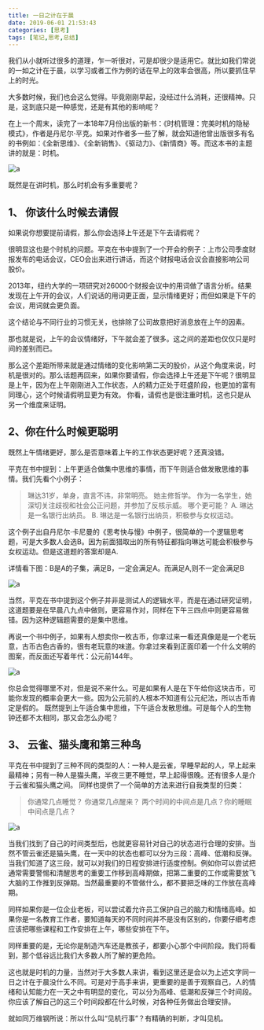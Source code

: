 ```yaml
---
title: 一日之计在于晨
date: 2019-06-01 21:53:43
categories: [思考]
tags: [笔记,思考,总结]
---
```



我们从小就听过很多的道理，乍一听很对，可是却很少是适用它。就比如我们常说的一如之计在于晨，以学习或者工作为例的话在早上的效率会很高，所以要抓住早上的时光。

大多数时候，我们也会这么觉得。毕竟刚刚早起，没经过什么消耗，还很精神。只是，这到底只是一种感觉，还是有其他的影响呢？

在上一个周末，读完了一本18年7月份出版的新书：《时机管理：完美时机的隐秘模式》，作者是丹尼尔·平克。如果对作者多一些了解，就会知道他曾出版很多有名的书例如：《全新思维》、《全新销售》、《驱动力》、《新情商》等。而这本书的主题讲的就是：时机。

<!-- more -->

![a](https://imagerepos.oss-cn-beijing.aliyuncs.com/images/20190528092413.png)

既然是在讲时机，那么时机会有多重要呢？

## 1、 你该什么时候去请假

如果说你想要提前请假，那么你会选择上午还是下午去请假呢？

很明显这也是个时机的问题。平克在书中提到了一个开会的例子：上市公司季度财报发布的电话会议，CEO会出来进行讲话，而这个财报电话会议会直接影响公司股价。

2013年，纽约大学的一项研究对26000个财报会议中的用词做了语言分析。结果发现在上午开的会议，人们说话的用词更正面，显示情绪更好；而但如果是下午的会议，用词就会更负面。

这个结论与不同行业的习惯无关，也排除了公司故意把好消息放在上午的因素。

那也就是说，上午的会议情绪好，下午就会差了很多。这之间的差距也仅仅只是时间的差别而已。

那么这个差距所带来就是通过情绪的变化影响第二天的股价，从这个角度来说，时机是很对的。那么话题再回来，如果你要请假，你会选择上午还是下午呢？很明显是上午，因为在上午刚刚进入工作状态，人的精力正处于旺盛阶段，也更加的富有同理心，这个时候请假明显更为有效。
你看，请假也是很注重时机，这也只是从另一个维度来证明。

## 2、你在什么时候更聪明

既然上午情绪更好，那么是否意味着上午的工作状态更好呢？还真没错。

平克在书中提到：上午更适合做集中思维的事情，而下午则适合做发散思维的事情。我们先看个小例子：
>琳达31岁，单身，直言不讳，非常明亮。 她主修哲学。 作为一名学生，她深切关注歧视和社会公正问题，并参加了反核示威。 哪个更可能？
>A. 琳达是一名银行出纳员。
>B. 琳达是一名银行出纳员，积极参与女权运动。

这个例子出自丹尼尔·卡尼曼的《思考快与慢》中例子，很简单的一个逻辑思考题，可是大多数人会选B。因为前面猎取出的所有特征都指向琳达可能会积极参与女权运动。但是这道题的答案却是A.

详情看下图：B是A的子集，满足B，一定会满足A。而满足A,则不一定会满足B

![a](https://imagerepos.oss-cn-beijing.aliyuncs.com/images/20190528092432.png)

当然，平克在书中提到这个例子并非是测试人的逻辑水平，而是在通过研究证明，这道题要是在早晨八九点中做则，更容易作对，同样在下午三四点中则更容易做错。因为这种逻辑题需要的是集中思维。

再说一个书中例子，如果有人想卖你一枚古币，你拿过来一看还真像是是一个老玩意，古币古色古香的，很有老玩意的味道。你拿过来看到正面印着一个什么文明的图案，而反面还写着年代：公元前144年。

![a](https://imagerepos.oss-cn-beijing.aliyuncs.com/images/20190528092447.png)

你总会觉得哪里不对，但是说不来什么。可是如果有人是在下午给你这块古币，可能你发现的概率会更大一些。因为公元前的人根本不知道有公元纪法，所以古币肯定是假的。
既然提到上午适合集中思维，下午适合发散思维。可是每个人的生物钟还都不太相同，那又会怎么办呢？

## 3、 云雀、猫头鹰和第三种鸟

平克在书中提到了三种不同的类型的人：一种人是云雀，早睡早起的人，早上起来最精神；另有一种人是猫头鹰，半夜三更不睡觉，早上起得很晚。还有很多人是介于云雀和猫头鹰之间。
同样也提供了一个简单的方法来进行自我类型的归类：
> 你通常几点睡觉？
> 你通常几点醒来？
> 两个时间的中间点是几点？你的睡眠中间点是几点？

![a](https://imagerepos.oss-cn-beijing.aliyuncs.com/images/20190528092502.png)

当我们找到了自己的时间类型后，也就更容易针对自己的状态进行合理的安排。当然不管云雀还是猫头鹰，在一天中的状态也都可以分为三段：高峰、低潮和反弹。
当我们知道了这三段，就可以对我们的日程安排进行适度控制。例如你可以尝试把通常需要警惕和清醒思考的重要工作移到高峰期做，把第二重要的工作或需要放飞大脑的工作推到反弹期。当然最重要的不管做什么，都不要把乏味的工作放在高峰期。

同样如果你是一位企业老板，可以尝试着允许员工保护自己的脑力和情绪高峰。如果你是一名教育工作者，要知道每天的不同时间并不是没有区别的，你要仔细考虑应该把哪些课程和工作安排在上午，哪些安排在下午。

同样重要的是，无论你是制造汽车还是教孩子，都要小心那个中间阶段。我们将看到，那个低谷远比我们大多数人所了解的更危险。

这也就是时机的力量，当然对于大多数人来讲，看到这里还是会以为上述文字同一日之计在于晨没什么不同。可是对于高手来讲，更重要的是善于观察自己，人的情绪和认知能力在一天之中有明显的变化，可以分为高峰、低潮和反弹三个时间段。你应该了解自己的这三个时间段都在什么时候，对各种任务做出合理安排。

就如同万维钢所说：所以什么叫“见机行事”？有精确的判断，才叫见机。
